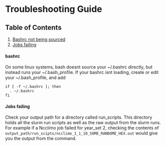 # Troubleshooting Guide

## Table of Contents

1. [Bashrc not being sourced](#bashrc)
2. [Jobs failing](#failed_jobs)



#### bashrc<a name="bashrc"></a>

On some linux systems, bash doesnt source your ~/.bashrc directly, but instead runs your ~/.bash_profile.
If your bashrc isnt loading, create or edit your ~/.bash_profile, and add
```
if [ -f ~/.bashrc ]; then
  . ~/.bashrc
fi
```


#### Jobs failing<a name="failed_jobs"></a>

Check your output path for a directory called run_scripts. This directory holds all the slurm run scripts as
well as the raw output from the slurm runs. For example if a Ncclimo job failed for year\_set 2, checking the contents of ```output_path/run_scipts/ncclimo_1_1_10_SOME_RANDOME_HEX.out``` would give you the output from the command.

